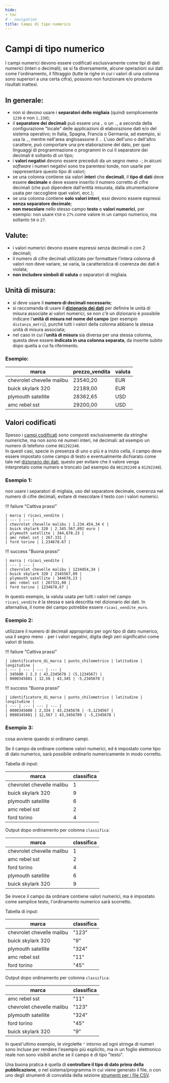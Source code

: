 ```yaml
---
hide:
- toc
# - navigation
title: Campi di tipo numerico
---
```


# Campi di tipo numerico

I campi numerici devono essere codificati esclusivamente come tipi di dati numerici (interi o decimali); se si fa diversamente, alcune operazioni sui dati come l'ordinamento, il filtraggio (tutte le righe in cui i valori di una colonna sono superiori a una certa cifra), possono non funzionare e/o produrre risultati inattesi.

## In generale:

  - non si devono usare i **separatori delle migliaia** (quindi semplicemente `1230` e non `1.230`);
  - il **separatore dei decimali** può essere una `,` o un `.`, a seconda della configurazione "locale" delle applicazioni di elaborazione dati e/o del sistema operativo; in Italia, Spagna, Francia o Germania, ad esempio, si usa la `,`, mentre nell'area anglosassone il `.`. L'uso dell'uno o dell'altro carattere, può comportare una pre elaborazione del dato, per quei linguaggi di programmazione o programmi in cui il separatore dei decimali è soltanto di un tipo;
  - i **valori negativi** devono essere preceduti da un segno meno `-`; in alcuni *software* i numeri negativi sono tra parentesi tonde, non usarle per rappresentare questo tipo di valori;
  - se una colonna contiene sia valori **interi** che **decimali**, il **tipo di dati** deve essere **decimale** e deve essere inserito il numero corretto di cifre decimali (che può dipendere dall'entità misurata, dalla strumentazione usata per raccogliere quei valori, ecc.);
  - se una colonna contiene **solo valori interi**, essi devono essere espressi **senza separatore decimale**;
  - **non mescolare** nello stesso campo **testo** e **valori numerici**, per esempio: non usare `€50` o `27%` come valore in un campo numerico, ma soltanto `50` o `27`.

## Valute:

  - i valori numerici devono essere espressi senza decimali o con 2 decimali;
  - il numero di cifre decimali utilizzato per formattare l'intera colonna di valori non deve variare, se varia, la caratteristica di coerenza dei dati è violata;
  - **non includere simboli di valuta** o separatori di migliaia.

## Unità di misura:

  - si deve usare il **numero di decimali necessario**;
  - si raccomanda di usare il **[dizionario dei dati](../dizionario_dati.md)** per definire le unità di misura associate ai valori numerici, se non c'è un dizionario è possibile indicare l'**unità di misura nel nome del campo** (per esempio `distanza_metri`), purché tutti i valori della colonna abbiano la stessa unità di misura associata;
  - nel caso in cui l'**unità di misura** sia diversa per una stessa colonna, questa deve essere **indicata in una colonna separata**, da inserite subito dopo quella a cui fa riferimento.

### Esempio:

| marca | prezzo_vendita | valuta |
| --- | --- | --- |
| chevrolet chevelle malibu | 23540,20 | EUR |
| buick skylark 320 | 22189,00 | EUR |
| plymouth satellite | 28362,65 | USD |
| amc rebel sst | 29200,00 | USD |

## Valori codificati

Spesso i [campi codificati](P09_campi_codificati.md) sono composti esclusivamente da stringhe numeriche, ma non sono né numeri interi, né decimali: ad esempio un numero di telefono come `081292240`.<br>
In questi casi, specie in presenza di uno o più `0` a inizio cella, il campo deve essere impostato come campo di testo e eventualmente dichiarato come tale nel [dizionario dei dati](../dizionario_dati.md), questo per evitare che il valore venga interpretato come numero e troncato (ad esempio da `081292240` a `81292240`).

### Esempio 1:
non usare i separatori di migliaia, uso del separatore decimale, coerenza nel numero di cifre decimali, evitare di mescolare il testo con i valori numerici.

!!! failure "Cattiva prassi"

    | marca | ricavi_vendite |
    | --- | --- |
    | chevrolet chevelle malibu | 1.234.454,34 € |
    | buick skylark 320 | 2.345.567,892 euro |
    | plymouth satellite | 344,678.23 |
    | amc rebel sst | 267.331 |
    | ford torino | 1.234678.67 |

!!! success "Buona prassi"

    | marca | ricavi_vendite |
    | --- | --- |
    | chevrolet chevelle malibu | 1234454,34 |
    | buick skylark 320 | 2345567,89 |
    | plymouth satellite | 344678,23 |
    | amc rebel sst | 267331,00 |
    | ford torino | 1234678,67 |

In questo esempio, la valuta usata per tutti i valori nel campo `ricavi_vendite` è la stessa e sarà descritta nel dizionario dei dati. In alternativa, il nome del campo potrebbe essere `ricavi_vendite_euro`.

### Esempio 2:
utilizzare il numero di decimali appropriato per ogni tipo di dato numerico, usa il segno meno `-` per i valori negativi, digita degli zeri significativi come valori di testo.

!!! failure "Cattiva prassi"

    | identificatore_di_marca | punto_chilometrico | latitudine | longitudine |
    | --- | --- | --- | --- |
    | 345600 | 2.3 | 43,2345678 | (5,1234567) |
    | 0000345601 | 12,56 | 43,345 | -5,2345678 |

!!! success "Buona prassi"

    | identificatore_di_marca | punto_chilometrico | latitudine | longitudine |
    | --- | --- | --- | --- |
    | 0000345600 | 2,334 | 43,2345678 | -5,1234567 |
    | 0000345601 | 12,567 | 43,3456789 | -5,2345678 |

### Esempio 3:
cosa avviene quando si ordinano campi.

Se il campo da ordinare contiene valori numerici, ed è impostato come tipo di dato numerico, sarà possibile ordinarlo numericamente in modo corretto.

Tabella di input:

| marca | classifica |
| --- | --- |
| chevrolet chevelle malibu | 1 |
| buick skylark 320 | 9 |
| plymouth satellite | 6 |
| amc rebel sst | 2 |
| ford torino | 4 |

Output dopo ordinamento per colonna `classifica`:

| marca | classifica |
| --- | --- |
| chevrolet chevelle malibu | 1 |
| amc rebel sst | 2 |
| ford torino | 4 |
| plymouth satellite | 6 |
| buick skylark 320 | 9 |

Se invece il campo da ordinare contiene valori numerici, ma è impostato come semplice testo, l'ordinamento numerico sarà scorretto.

Tabella di input:

| marca | classifica |
| --- | --- |
| chevrolet chevelle malibu | "123" |
| buick skylark 320 | "9" |
| plymouth satellite | "324" |
| amc rebel sst | "11" |
| ford torino | "45" |

Output dopo ordinamento per colonna `classifica`:

| marca | classifica |
| --- | --- |
| amc rebel sst | "11" |
| chevrolet chevelle malibu | "123" |
| plymouth satellite | "324" |
| ford torino | "45" |
| buick skylark 320 | "9" |

In quest'ultimo esempio, le virgolette `"` intorno ad ogni stringa di numeri sono incluse per rendere l'esempio più esplicito, ma in un foglio elettronico reale non sono visibili anche se il campo è di tipo "testo".

Una buona pratica è quella di **controllare il tipo di dato prima della pubblicazione**, o nel sistema/programma in cui viene generato il file, o con uno degli strumenti di convalida della sezione [strumenti per i file CSV](../strumenti_file_CSV.md).
